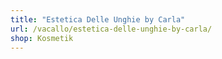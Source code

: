 ```yaml
---
title: "Estetica Delle Unghie by Carla"
url: /vacallo/estetica-delle-unghie-by-carla/
shop: Kosmetik
---
```

